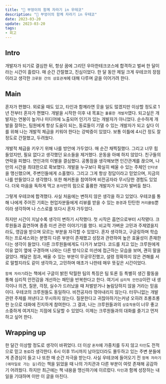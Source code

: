 ```yaml
---
title: "🦉 부엉이의 함께 자라기 in 우테코"
description: "🦉 부엉이의 함께 자라기 in 우테코"
date: 2023-03-20
update: 2023-03-20
tags:
- 회고
---
```


## Intro

개발자가 되기로 결심한 뒤, 항상 꿈에 그리던 우아한테크코스에 합격하고 벌써 한 달이라는 시간이 흘렀다. 매 순간 간절했고, 진심이었다. 한 달 동안 제일 크게 우테코의 장점이라고
생각한 `크루원 간의 상호관계`에 대해 다루며 글을 이어가려 한다.

## Main

혼자가 편했다. 외로울 때도 있고, 타인과 함께라면 웃을 일도 많겠지만 이상할 정도로 1년 전부터 혼자가 편했다. 개발을 시작한 이후 내 목표는  `훌륭한 개발자`였다. 되고싶은 개발자는 연봉이 높거나 미디어에 노출되어 인기가 있는 개발자가 아니었다.
순수하게 개발을 잘하는, 팀원에게 항상 도움이 되는, 동료들이 기댈 수 있는 개발자가 되고 싶다 이를 위해 나는 개발적 체급을 키워야 한다는 강박증이 있었다. 보통 이틀에 4시간 정도 잘 정도로 간절했고, 두려웠다.

개발적 체급을 키우기 위해 나를 방안에 가두었다. 매 순간 채찍질했다. 그리고 너무 힘들었지만, 필요 없다고 생각했던 요소들을 제거했다. 운동을 아예 하지 않았다. 친구들의 연락을 피했다. 연인과의 이별을 결심했다. 공통점을 생각해보면
인간관계를 끊으며, 나만의 시간을 최대한으로 확보했다. 개발을 누구보다 확실히 배울 수 있는 주체인 `인터넷`을 맹신했으며, 주변인들에게 소홀했다. 그리고 그게 항상 정답이라고 믿었으며, 지금의 나를 만들었다고 생각했다. 또한 해커톤을 참여하며 비전공자라 무시당한 경험도 있었다.
더욱 마음을 독하게 먹고 `혼자`만의 힘으로 훌륭한 개발자가 되고자 발버둥 쳤다.

그렇게 우테코에 합격했다. 사실 처음에는 변하지 않은 생각을 하고 있었다. 우테코를 통해 나에게 주어진 기회는
현업자분들에게 리뷰를 받을 수 있는 `환경`과 탄탄한 `커리큘럼`뿐이라 생각하며 나 스스로를 또다시 혼자 가두었다.

하지만 시간이 지날수록 생각이 변하기 시작했다. 첫 시작은 흡연으로부터 시작됐다. 크루원들과 흡연하며 종종 미션 관련 이야기기를 했다. 비교적 가벼운 고민과 주제였을지라도, 영감을 받으며 모르는 부분을 자각할 수 있었다. 혼자 생각하고, 구글링하며 학습하는 프로세스와는 분명히 다른 부분이
존재했고 성장과 관련하여 높은 효율성이 존재한다는 생각이 들었다. 다른 크루원들에게도 다가가 보았다. 코드를 치고 있는 크루원에게 이유 없이 옆에 구경하며 나와는 다른 방식으로 미션에 접근하는 모습을 보며, 괜히 말을 걸었다.
깨달은 점과, 배울 수 있는 부분이 무궁무진했고, 설령 정확하지 않은 견해를 서로 말할지라도 같이 생각하고, 고민하며 매초가 나한테 매우 뜻깊은 시간이었다.

`함께 자라기`라는 책에서 구글이 밝힌 탁월한 팀의 특징은 팀 토론 등 특별히 생긴 활동을 통해 심리적 안전감을 개선하는 패턴을 반복한다고 한다. 여기서 `심리적 안전감`이란 내 생각이나 의견, 질문, 걱정, 실수가 드러났을 때 처벌받거나 놀림당하지 않을 거라는 믿음이다.
우테코의 크루원들도 동일하다. 비전공자라 깎아내리지 않는다. 터무니없는 개발 관련 주제를 꺼낸다고 무시하지 않는다. 질문한다고 귀찮아하기는커녕 오히려 초롱초롱한 눈으로 대화에 진지하게 참여한다. 그 결과, 나는 크루원들과의 `상호작용`이 너무 좋고 소중하게 여겨지는 지점에 도달할 수 있었다.
이제는 크루원들과의 대화를 즐기고 먼저 하고 싶어 한다.

## Wrapping up

한 달간 이상할 정도로 생각이 바뀌었다. 더 이상 `혼자`에 가중치를 두지 않고 `타인`도 전적으로 믿고 `동료`라 생각한다. 6시 이후 11시까지 남아있더라도 몰두하고 있는 주변 분들에게 존경심이 들고 나 또한 매 순간 자극을 받는다.
사실 우테코에 들어오기 전 `함께 자라기(애자일로 가는 길)`라는 책을 읽었을 때 나의 가치관과 다른 부분이 여럿 존재해 공감하기 어려웠다. 하지만 최근에는 책 내용을 맹신하기에 이르렀다. `타인`과 함께 성장하는
내일을 기대하며 이만 이 글을 마친다.
